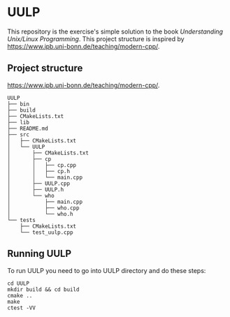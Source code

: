 # UULP

This repository is the exercise's simple solution to the book _Understanding Unix/Linux Programming_. This project structure is inspired by https://www.ipb.uni-bonn.de/teaching/modern-cpp/.

## Project structure

https://www.ipb.uni-bonn.de/teaching/modern-cpp/.

```
UULP
├── bin
├── build
├── CMakeLists.txt
├── lib
├── README.md
├── src
│   ├── CMakeLists.txt
│   └── UULP
│       ├── CMakeLists.txt
│       ├── cp
│       │   ├── cp.cpp
│       │   ├── cp.h
│       │   └── main.cpp
│       ├── UULP.cpp
│       ├── UULP.h
│       └── who
│           ├── main.cpp
│           ├── who.cpp
│           └── who.h
└── tests
    ├── CMakeLists.txt
    └── test_uulp.cpp
```

## Running UULP

To run UULP you need to go into UULP directory and do these steps:

```shell
cd UULP
mkdir build && cd build
cmake ..
make
ctest -VV
```
